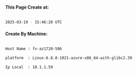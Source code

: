 
   
#### This Page Create at:

```bash

2025-03-19 - 15:46:20 UTC

```

#### Create By Machine:

```bash

Host Name : fv-az1720-506

platform  : Linux-6.8.0-1021-azure-x86_64-with-glibc2.39

Ip Local  : 10.1.1.59

```

